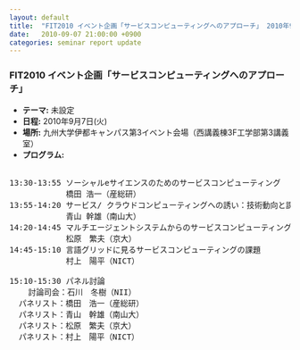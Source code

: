 ```yaml
---
layout: default
title:  "FIT2010 イベント企画「サービスコンピューティングへのアプローチ」 2010年9月7日(火)"
date:   2010-09-07 21:00:00 +0900
categories: seminar report update
---
```


### FIT2010 イベント企画「サービスコンピューティングへのアプローチ」
- __テーマ:__ 未設定
- __日程:__ 2010年9月7日(火)
- __場所:__ 九州大学伊都キャンパス第3イベント会場（西講義棟3F工学部第3講義室）
- __プログラム:__

<pre>

13:30-13:55 ソーシャルeサイエンスのためのサービスコンピューティング
            橋田 浩一（産総研）
13:55-14:20 サービス/ クラウドコンピューティングへの誘い：技術動向と課題
            青山 幹雄（南山大）
14:20-14:45 マルチエージェントシステムからのサービスコンピューティングへのアプローチ
            松原　繁夫（京大）
14:45-15:10 言語グリッドに見るサービスコンピューティングの課題
            村上　陽平（NICT）

15:10-15:30 パネル討論
    討論司会：石川　冬樹（NII）
  パネリスト：橋田　浩一（産総研）
  パネリスト：青山　幹雄（南山大）
  パネリスト：松原　繁夫（京大）
  パネリスト：村上　陽平（NICT）
</pre>

